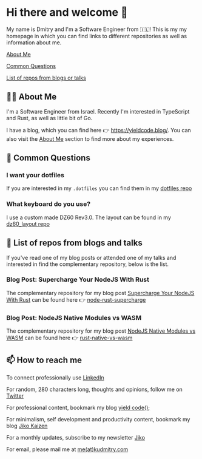 # Hi there and welcome 👋

My name is Dmitry and I'm a Software Engineer from 🇮🇱!
This is my my homepage in which you can find links to different repositories as well as information about me.

[About Me](#about-me)

[Common Questions](#common-questions)

[List of repos from blogs or talks](#list-of-repos-from-blogs-and-talks)

## 💁‍♂️ About Me
I'm a Software Engineer from Israel. Recently I'm interested in TypeScript and Rust, as well as little bit of Go.

I have a blog, which you can find here 👉 https://yieldcode.blog/. You can also visit the [About Me](https://yieldcode.blog/about-me/) section to find more about my experiences.

## 💬 Common Questions
### I want your dotfiles
If you are interested in my `.dotfiles` you can find them in my [dotfiles repo](https://github.com/skwee357/dotfiles)

### What keyboard do you use?
I use a custom made DZ60 Rev3.0. The layout can be found in my [dz60_layout repo](https://github.com/skwee357/dz60_layout)

## 📝 List of repos from blogs and talks
If you've read one of my blog posts or attended one of my talks and interested in find the complementary repository, below is the list.

### Blog Post: Supercharge Your NodeJS With Rust
The complementary repository for my blog post [Supercharge Your NodeJS With Rust](https://yieldcode.blog/supercharge-nodejs-with-rust/) can be found here 👉 [node-rust-supercharge](https://github.com/skwee357/node-rust-supercharge)

### Blog Post: NodeJS Native Modules vs WASM
The complementary repository for my blog post [NodeJS Native Modules vs WASM](https://yieldcode.blog/native-rust-wasm/) can be found here 👉 [rust-native-vs-wasm](https://github.com/skwee357/rust-native-vs-wasm)

## 📫 How to reach me
To connect professionally use [LinkedIn](https://www.linkedin.com/in/kudmitry/)

For random, 280 characters long, thoughts and opinions, follow me on [Twitter](https://twitter.com/skwee357)

For professional content, bookmark my blog [yield code();](https://yieldcode.blog/)

For minimalism, self development and productivity content, bookmark my blog [Jiko Kaizen](https://jikokaizen.blog/)

For a monthly updates, subscribe to my newsletter [Jiko](https://www.getrevue.co/profile/kudmitry)

For email, please mail me at [me(at)kudmitry.com](mailto:me@kudmitry.com)
